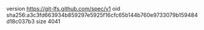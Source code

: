 version https://git-lfs.github.com/spec/v1
oid sha256:a3c3fd663934b859297e5925f16cfc65b144b760e9733079b159484d18c037b3
size 4041
